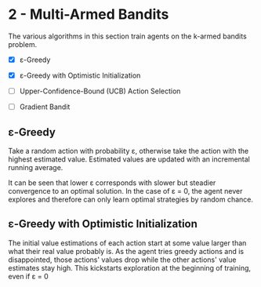 # 2 - Multi-Armed Bandits
The various algorithms in this section train agents on the k-armed bandits problem.

- [x] ε-Greedy
- [x] ε-Greedy with Optimistic Initialization
- [ ] Upper-Confidence-Bound (UCB) Action Selection
- [ ] Gradient Bandit


## ε-Greedy
Take a random action with probability ε, otherwise take the action with the highest estimated value.
Estimated values are updated with an incremental running average.

It can be seen that lower ε corresponds with slower but steadier convergence to an optimal solution. In the case of ε = 0, the agent never explores and therefore can only learn optimal strategies by random chance.

## ε-Greedy with Optimistic Initialization
The initial value estimations of each action start at some value larger than what their real value probably is. As the agent tries greedy actions and is disappointed, those actions' values drop while the other actions' value estimates stay high. This kickstarts exploration at the beginning of training, even if ε = 0
